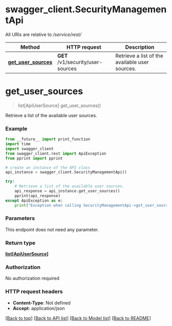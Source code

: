 # swagger_client.SecurityManagementApi

All URIs are relative to _/service/rest/_

| Method                                                            | HTTP request                      | Description                                    |
| ----------------------------------------------------------------- | --------------------------------- | ---------------------------------------------- |
| [**get_user_sources**](SecurityManagementApi.md#get_user_sources) | **GET** /v1/security/user-sources | Retrieve a list of the available user sources. |

# **get_user_sources**

> list[ApiUserSource] get_user_sources()

Retrieve a list of the available user sources.

### Example

```python
from __future__ import print_function
import time
import swagger_client
from swagger_client.rest import ApiException
from pprint import pprint

# create an instance of the API class
api_instance = swagger_client.SecurityManagementApi()

try:
    # Retrieve a list of the available user sources.
    api_response = api_instance.get_user_sources()
    pprint(api_response)
except ApiException as e:
    print("Exception when calling SecurityManagementApi->get_user_sources: %s\n" % e)
```

### Parameters

This endpoint does not need any parameter.

### Return type

[**list[ApiUserSource]**](ApiUserSource.md)

### Authorization

No authorization required

### HTTP request headers

- **Content-Type**: Not defined
- **Accept**: application/json

[[Back to top]](#) [[Back to API list]](../README.md#documentation-for-api-endpoints) [[Back to Model list]](../README.md#documentation-for-models) [[Back to README]](../README.md)
